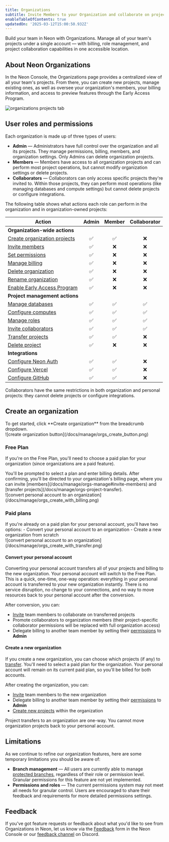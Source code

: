 ```yaml
---
title: Organizations
subtitle: Invite Members to your Organization and collaborate on projects
enableTableOfContents: true
updatedOn: '2025-03-12T15:00:50.932Z'
---
```


Build your team in Neon with Organizations. Manage all of your team's projects under a single account — with billing, role management, and project collaboration capabilities in one accessible location.

## About Neon Organizations

In the Neon Console, the Organizations page provides a centralized view of all your team's projects. From there, you can create new projects, manage existing ones, as well as oversee your organization's members, your billing information, and access to preview features through the Early Access Program.

![organizations projects tab](/docs/manage/org_projects.png)

## User roles and permissions

Each organization is made up of three types of users:

- **Admin** — Administrators have full control over the organization and all its projects. They manage permissions, billing, members, and organization settings. Only Admins can delete organization projects.
- **Members** — Members have access to all organization projects and can perform most project operations, but cannot modify organization settings or delete projects.
- **Collaborators** — Collaborators can only access specific projects they're invited to. Within those projects, they can perform most operations (like managing databases and compute settings) but cannot delete projects or configure integrations.

The following table shows what actions each role can perform in the organization and in organization-owned projects:

| Action                                | Admin | Member | Collaborator |
| ------------------------------------- | :---: | :----: | :----------: |
| **Organization-wide actions**         |       |        |              |
| [Create organization projects](/docs/manage/orgs-manage#create-and-delete-projects) |  ✅   |   ✅   |      ❌      |
| [Invite members](/docs/manage/orgs-manage#invite-members) |  ✅   |   ❌   |      ❌      |
| [Set permissions](/docs/manage/orgs-manage#set-permissions) |  ✅   |   ❌   |      ❌      |
| [Manage billing](/docs/manage/orgs-manage#billing) |  ✅   |   ❌   |      ❌      |
| [Delete organization](/docs/manage/orgs-manage#delete-an-organization) |  ✅   |   ❌   |      ❌      |
| [Rename organization](/docs/manage/orgs-manage#rename-an-organization) |  ✅   |   ❌   |      ❌      |
| [Enable Early Access Program](/docs/introduction/roadmap#join-the-neon-early-access-program) |  ✅   |   ❌   |      ❌      |
| **Project management actions**        |       |        |              |
| [Manage databases](/docs/manage/databases) |  ✅   |   ✅   |      ✅      |
| [Configure computes](/docs/manage/endpoints) |  ✅   |   ✅   |      ✅      |
| [Manage roles](/docs/manage/users)    |  ✅   |   ✅   |      ✅      |
| [Invite collaborators](/docs/guides/project-collaboration-guide#invite-collaborators) |  ✅   |   ✅   |      ✅      |
| [Transfer projects](/docs/manage/orgs-project-transfer) |  ✅   |   ✅   |      ❌      |
| [Delete project](/docs/manage/orgs-manage#create-and-delete-projects) |  ✅   |   ❌   |      ❌      |
| **Integrations**                      |       |        |              |
| [Configure Neon Auth](/docs/guides/neon-auth#permissions) |  ✅   |   ✅   |      ❌      |
| [Configure Vercel](/docs/guides/vercel-overview) |  ✅   |   ✅   |      ❌      |
| [Configure GitHub](/docs/guides/neon-github-integration) |  ✅   |   ✅   |      ❌      |

<Admonition type="note">
Collaborators have the same restrictions in both organization and personal projects: they cannot delete projects or configure integrations.
</Admonition>

## Create an organization

<div style={{ display: 'flex', alignItems: 'top' }}>
  <div style={{ flex: '0 0 45%', paddingRight: '20px' }}>
    To get started, click **Create organization** from the breadcrumb dropdown.
  </div>
  <div style={{ flex: '0 0 55%', marginTop: '-20px' }}>
    ![create organization button](/docs/manage/orgs_create_button.png)
  </div>
</div>

### Free Plan

If you're on the Free Plan, you'll need to choose a paid plan for your organization (since organizations are a paid feature).

<div style={{ display: 'flex', alignItems: 'top' }}>
  <div style={{ flex: '0 0 45%', paddingRight: '20px' }}>
    You'll be prompted to select a plan and enter billing details. After confirming, you'll be directed to your organization's billing page, where you can invite [members](/docs/manage/orgs-manage#invite-members) and [transfer projects](/docs/manage/orgs-project-transfer).
  </div>
  <div style={{ flex: '0 0 55%', marginTop: '-20px' }}>
  ![convert personal account to an organization](/docs/manage/orgs_create_with_billing.png)
  </div>
</div>

### Paid plans

<div style={{ display: 'flex', alignItems: 'top' }}>
  <div style={{ flex: '0 0 45%', paddingRight: '20px' }}>
    If you're already on a paid plan for your personal account, you'll have two options:
    - Convert your personal account to an organization
    - Create a new organization from scratch
  </div>
  <div style={{ flex: '0 0 55%', marginTop: '-20px' }}>
    ![convert personal account to an organization](/docs/manage/orgs_create_with_transfer.png)
  </div>
</div>

#### Convert your personal account

Converting your personal account transfers all of your projects and billing to the new organization. Your personal account will switch to the Free Plan. This is a quick, one-time, one-way operation: everything in your personal account is transferred to your new organization instantly. There is no service disruption, no change to your connections, and no way to move resources back to your personal account after the conversion.

After conversion, you can:

- [Invite](/docs/manage/orgs-manage#invite-members) team members to collaborate on transferred projects
- Promote collaborators to organization members (their project-specific collaborator permissions will be replaced with full organization access)
- Delegate billing to another team member by setting their [permissions](/docs/manage/orgs-manage#set-permissions) to **Admin**

#### Create a new organization

If you create a new organization, you can choose which projects (if any) to [transfer](/docs/manage/orgs-project-transfer). You'll need to select a paid plan for the organization. Your personal account will remain on its current paid plan, so you'll be billed for both accounts.

After creating the organization, you can:

- [Invite](/docs/manage/orgs-manage#invite-members) team members to the new organization
- Delegate billing to another team member by setting their [permissions](/docs/manage/orgs-manage#set-permissions) to **Admin**
- [Create new projects](/docs/manage/orgs-manage#create-and-delete-projects) within the organization

<Admonition type="note">
Project transfers to an organization are one-way. You cannot move organization projects back to your personal account.
</Admonition>

## Limitations

As we continue to refine our organization features, here are some temporary limitations you should be aware of:

- **Branch management** — All users are currently able to manage [protected branches](/docs/guides/protected-branches), regardless of their role or permission level. Granular permissions for this feature are not yet implemented.
- **Permissions and roles** — The current permissions system may not meet all needs for granular control. Users are encouraged to share their feedback and requirements for more detailed permissions settings.

## Feedback

If you've got feature requests or feedback about what you'd like to see from Organizations in Neon, let us know via the [Feedback](https://console.neon.tech/app/projects?modal=feedback) form in the Neon Console or our [feedback channel](https://discord.com/channels/1176467419317940276/1176788564890112042) on Discord.

<NeedHelp/>

